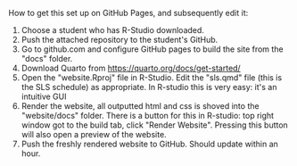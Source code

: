 How to get this set up on GitHub Pages, and subsequently edit it:

1.  Choose a student who has R-Studio downloaded.
2.  Push the attached repository to the student's GitHub.
3.  Go to github.com and configure GitHub pages to build the site from the "docs" folder.
4.  Download Quarto from https://quarto.org/docs/get-started/
5.  Open the "website.Rproj" file in R-Studio. Edit the "sls.qmd" file (this is the SLS schedule) as appropriate. In R-studio this is very easy: it's an intuitive GUI
6.  Render the website, all outputted html and css is shoved into the "website/docs" folder. There is a button for this in R-studio: top right\
    window got to the build tab, click "Render Website". Pressing this button will also open a preview of the website.
7.  Push the freshly rendered website to GitHub. Should update within an hour.
